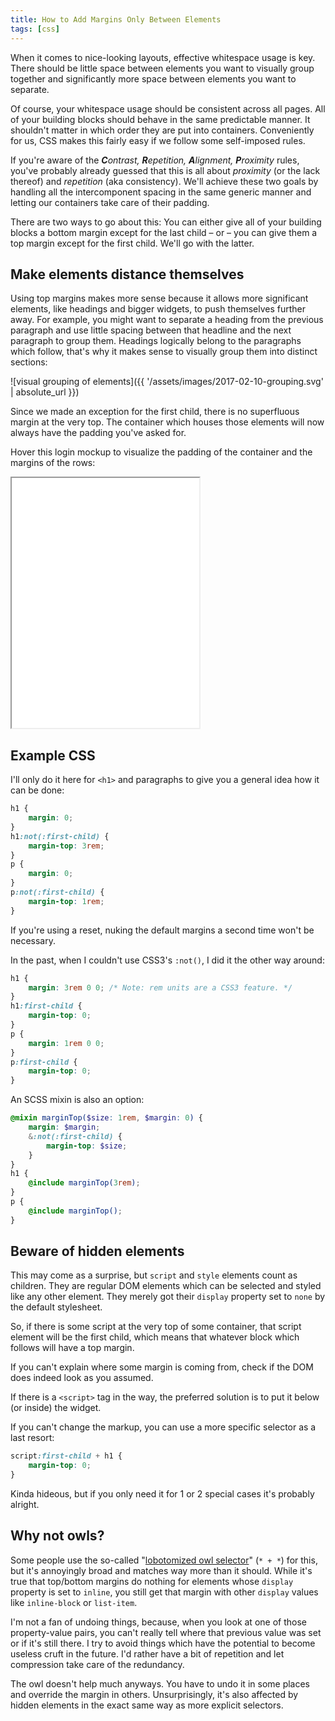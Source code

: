 ```yaml
---
title: How to Add Margins Only Between Elements
tags: [css]
---
```

When it comes to nice-looking layouts, effective whitespace usage is key. There should be little space between elements you want to visually group together and significantly more space between elements you want to separate.

Of course, your whitespace usage should be consistent across all pages. All of your building blocks should behave in the same predictable manner. It shouldn't matter in which order they are put into containers. Conveniently for us, CSS makes this fairly easy if we follow some self-imposed rules.


If you're aware of the _**C**ontrast, **R**epetition, **A**lignment, **P**roximity_ rules, you've probably already guessed that this is all about *proximity* (or the lack thereof) and *repetition* (aka consistency). We'll achieve these two goals by handling all the intercomponent spacing in the same generic manner and letting our containers take care of their padding.

There are two ways to go about this: You can either give all of your building blocks a bottom margin except for the last child&nbsp;&ndash; or&nbsp;&ndash; you can give them a top margin except for the first child. We'll go with the latter.

## Make elements distance themselves

Using top margins makes more sense because it allows more significant elements, like headings and bigger widgets, to push themselves further away. For example, you might want to separate a heading from the previous paragraph and use little spacing between that headline and the next paragraph to group them. Headings logically belong to the paragraphs which follow, that's why it makes sense to visually group them into distinct sections:

![visual grouping of elements]({{ '/assets/images/2017-02-10-grouping.svg' | absolute_url }})

Since we made an exception for the first child, there is no superfluous margin at the very top. The container which houses those elements will now always have the padding you've asked for.

Hover this login mockup to visualize the padding of the container and the margins of the rows:

<iframe height="400" src="{{ '/assets/images/2017-02-10-login.svg' | absolute_url }}"></iframe>

## Example CSS

I'll only do it here for `<h1>` and paragraphs to give you a general idea how it can be done:

```css
h1 {
    margin: 0;
}
h1:not(:first-child) {
    margin-top: 3rem;
}
p {
    margin: 0;
}
p:not(:first-child) {
    margin-top: 1rem;
}
```

If you're using a reset, nuking the default margins a second time won't be necessary.

In the past, when I couldn't use CSS3's `:not()`, I did it the other way around:

```css
h1 {
    margin: 3rem 0 0; /* Note: rem units are a CSS3 feature. */
}
h1:first-child {
    margin-top: 0;
}
p {
    margin: 1rem 0 0;
}
p:first-child {
    margin-top: 0;
}
```

An SCSS mixin is also an option:

```scss
@mixin marginTop($size: 1rem, $margin: 0) {
    margin: $margin;
    &:not(:first-child) {
        margin-top: $size;
    }
}
h1 {
    @include marginTop(3rem);
}
p {
    @include marginTop();
}
```

## Beware of hidden elements

This may come as a surprise, but `script` and `style` elements count as children. They are regular DOM elements which can be selected and styled like any other element. They merely got their `display` property set to `none` by the default stylesheet.

So, if there is some script at the very top of some container, that script element will be the first child, which means that whatever block which follows will have a top margin.

If you can't explain where some margin is coming from, check if the DOM does indeed look as you assumed.

If there is a `<script>` tag in the way, the preferred solution is to put it below (or inside) the widget.

If you can't change the markup, you can use a more specific selector as a last resort:

```css
script:first-child + h1 {
    margin-top: 0;
}
```

Kinda hideous, but if you only need it for 1 or 2 special cases it's probably alright.

## Why not owls?

Some people use the so-called "[lobotomized owl selector](http://alistapart.com/article/axiomatic-css-and-lobotomized-owls)" (`* + *`) for this, but it's annoyingly broad and matches way more than it should. While it's true that top/bottom margins do nothing for elements whose `display` property is set to `inline`, you still get that margin with other `display` values like `inline-block` or `list-item`.

I'm not a fan of undoing things, because, when you look at one of those property-value pairs, you can't really tell where that previous value was set or if it's still there. I try to avoid things which have the potential to become useless cruft in the future. I'd rather have a bit of repetition and let compression take care of the redundancy.

The owl doesn't help much anyways. You have to undo it in some places and override the margin in others. Unsurprisingly, it's also affected by hidden elements in the exact same way as more explicit selectors.